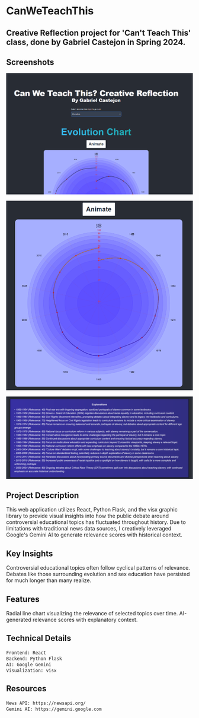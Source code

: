 ﻿# CanWeTeachThis

## Creative Reflection project for 'Can't Teach This' class, done by Gabriel Castejon in Spring 2024.

## Screenshots
<p align="center">
    
![Image 1](https://github.com/gabo0802/CanWeTeachThis/blob/main/images/image1.png?raw=true)

![Image 2](https://github.com/gabo0802/CanWeTeachThis/blob/main/images/image2.png?raw=true)

![Image 3](https://github.com/gabo0802/CanWeTeachThis/blob/main/images/image3.png?raw=true)

</p>

## Project Description

This web application utilizes React, Python Flask, and the visx graphic library to provide visual insights into how the public debate around controversial educational topics has fluctuated throughout history.
Due to limitations with traditional news data sources, I creatively leveraged Google's Gemini AI to generate relevance scores with historical context.

## Key Insights

Controversial educational topics often follow cyclical patterns of relevance.
Debates like those surrounding evolution and sex education have persisted for much longer than many realize.

## Features

Radial line chart visualizing the relevance of selected topics over time.
AI-generated relevance scores with explanatory context.

## Technical Details

    Frontend: React
    Backend: Python Flask
    AI: Google Gemini
    Visualization: visx

## Resources

    News API: https://newsapi.org/
    Gemini AI: https://gemini.google.com
